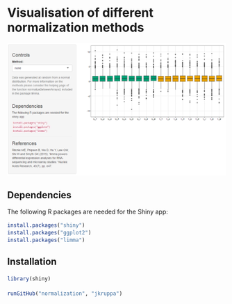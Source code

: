 # Visualisation of different normalization methods

![Screenshot](normalization.png)

## Dependencies
The following R packages are needed for the Shiny app:

```R
install.packages("shiny")
install.packages("ggplot2") 
install.packages("limma")
```

## Installation

```R
library(shiny)

runGitHub("normalization", "jkruppa")
```
